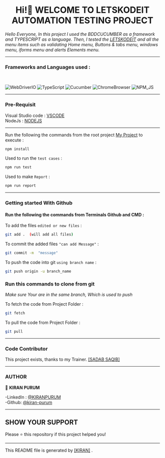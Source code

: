 <h1 align="center"> Hi!👋 WELCOME TO LETSKODEIT AUTOMATION TESTING PROJECT </h1>
<p align="left">

*Hello Everyone, In this project I used the BDDCUCUMBER as a framework and TYPESCRIPT as a language. Then, I tested the [LETSKODEIT](https://courses.letskodeit.com/practice) and all the menu items such as validating Home menu, Buttons & tabs menu, windows menu, iforms menu and alerts Elements menu.*

---

### Frameworks and Languages used : 
<br>

![WebDriverIO](https://img.shields.io/badge/WebDriverIO-EA5906.svg?&style=for-the-badge&logo=WebdriverIO&logoColor=white)
![TypeScript](https://img.shields.io/badge/-TypeScript-%233178C6?&style=for-the-badge&logo=Typescript&logoColor=black)
![Cucumber](https://img.shields.io/badge/-Cucumber-brightgreen?logo=cucumber&logoColor=white&style=for-the-badge)
![ChromeBrowser](https://img.shields.io/badge/-CHROME%20BROWSER-silver?logo=chrome&logoColor=brightblack&style=for-the-badge)
![NPM_JS](https://img.shields.io/badge/-npmJs-yellow?logo=npmJs&logoColor=black&style=for-the-badge)

---
### Pre-Requisit
Visual Studio code : [VSCODE](https://code.visualstudio.com/download) <br>
NodeJs : [NODEJS](https://nodejs.org/en/download/) <br>


---
Run the following the commands from the root project [My Project](https://github.com/kiran-purum/WEBDRIVERIOLETSKODEIT) to execute :

```sh
npm install
```

Used to run the `test cases` :

```sh
npm run test
```

Used to make `Report` :

```sh
npm run report
```

---
### Getting started With Github

#### Run the following the commands from Terminals Github and CMD :

To add the files  `edited or new files` :

```sh
git add .  (will add all files)
```

To commit the added files `"can add Message"` :

```sh
git commit -m  "message"
```

To push the code into git `using branch name` :

```sh
git push origin -u branch_name
```

### Run this commands to clone from git

*Make sure Your are in the same branch, Which is used to push*

To fetch the code from Project Folder :

```sh
git fetch
```

To pull the code from Project Folder :

```sh
git pull 
```

---
### Code Contributor

This project exists, thanks to my Trainer. [[SADAB SAQIB]](https://github.com/sadabnepal)

---
### AUTHOR

👤 **KIRAN  PURUM**

-LinkedIn : [@KIRANPURUM](https://www.linkedin.com/in/kiran-puram-17986b19b/) <br>
-Github: [@kiran-purum](https://github.com/kiran-purum)

---
## SHOW YOUR SUPPORT

Please ⭐️ this repository if this project helped you!

<a href="https://github.com/kiran-purum"> </a>

---

This README file is generated by [[KIRAN]](https://github.com/kiran-purum) .